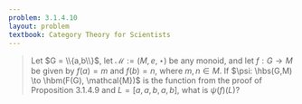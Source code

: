```yaml
---
problem: 3.1.4.10 
layout: problem
textbook: Category Theory for Scientists
---
```


> Let $G = \\{a,b\\}$, let $\mathcal{M} := (M,e,\star)$ be any monoid, and let
> $f: G\to M$ be given by $f(a) = m$ and $f(b) = n$, where $m,n\in M$. If $\psi:
> \hbs(G,M) \to \hbm(F(G), \mathcal{M})$ is the function from the proof of
> Proposition 3.1.4.9 and $L = [a,a,b,a,b]$, what is $\psi(f)(L)$?
